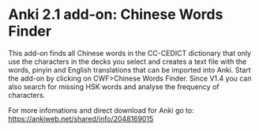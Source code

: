 # Anki 2.1 add-on: Chinese Words Finder

This add-on finds all Chinese words in the CC-CEDICT dictionary that only use the characters in the decks you select and creates a text file with the words, pinyin and English translations that can be imported into Anki.
Start the add-on by clicking on CWF>Chinese Words Finder.
Since V1.4 you can also search for missing HSK words and analyse the frequency of characters.

For more infomations and direct download for Anki go to: https://ankiweb.net/shared/info/2048169015
